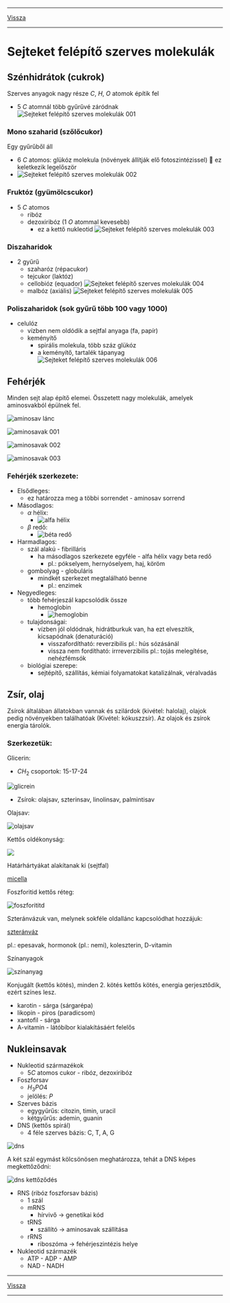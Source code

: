 
---

[Vissza](../biologia.md)

---

# Sejteket felépítő szerves molekulák
## Szénhidrátok (cukrok)
Szerves anyagok nagy része $C$, $H$, $O$ atomok építik fel
- 5 $C$ atomnál több gyűrűvé záródnak
![Sejteket felépítő szerves molekulák 001](../images/biologia-sejteket-felepito-szerves-molekulak-001.svg)
### Mono szaharid (szőlőcukor)
Egy gyűrűből áll
- 6 $C$ atomos: glükóz molekula (növények állítják elő fotoszintézissel) :memo: ez keletkezik legelőször
- ![Sejteket felépítő szerves molekulák 002](../images/biologia-sejteket-felepito-szerves-molekulak-002.svg)
### Fruktóz (gyümölcscukor)
- 5 $C$ atomos
    - ribóz
    - dezoxiribóz (1 $O$ atommal kevesebb)
        - ez a kettő nukleotid
![Sejteket felépítő szerves molekulák 003](../images/biologia-sejteket-felepito-szerves-molekulak-003.svg)
### Diszaharidok
- 2 gyűrű
    - szaharóz (répacukor)
    - tejcukor (laktóz)
    - cellobióz (equador)
    ![Sejteket felépítő szerves molekulák 004](../images/biologia-sejteket-felepito-szerves-molekulak-004.svg)
    - malbóz (axiális)
    ![Sejteket felépítő szerves molekulák 005](../images/biologia-sejteket-felepito-szerves-molekulak-005.svg)
### Poliszaharidok (sok gyűrű több 100 vagy 1000)
- celulóz
    - vízben nem oldódik a sejtfal anyaga (fa, papír)
    - keményítő
        - spirális molekula, több száz glükóz
        - a keményítő, tartalék tápanyag
![Sejteket felépítő szerves molekulák 006](../images/biologia-sejteket-felepito-szerves-molekulak-006.svg)
## Fehérjék
Minden sejt alap építő elemei. Összetett nagy molekulák, amelyek aminosvakból épülnek fel.
>
![aminosav lánc](../images/biologia-aminosav-lanc.png)
>
![aminosavak 001](../images/biologia-aminosavak-001.svg)
>
![aminosavak 002](../images/biologia-aminosavak-002.svg)
>
![aminosavak 003](../images/biologia-aminosavak-003.svg)
>
### Fehérjék szerkezete:
- Elsődleges:
    - ez határozza meg a többi sorrendet - aminosav sorrend
- Másodlagos:
    - $\alpha$ hélix:
        - ![alfa hélix](../images/biologia-alfa-helix.svg)
    - $\beta$ redő:
        - ![béta redő](../images/biologia-beta-redo.svg)
- Harmadlagos:
    - szál alakú - fibrilláris
        - ha másodlagos szerkezete egyféle - alfa hélix vagy beta redő
            - pl.: pókselyem, hernyóselyem, haj, köröm
    - gombolyag - globuláris
        - mindkét szerkezet megtalálható benne
            - pl.: enzimek
- Negyedleges:
    - több fehérjeszál kapcsolódik össze
        - hemoglobin
            - ![hemoglobin](../images/biologia-hemoglobin.svg)
    - tulajdonságai:
        - vízben jól oldódnak, hidrátburkuk van, ha ezt elveszítik, kicsapódnak (denaturáció)
            - visszafordítható: reverzibilis pl.: hús sózásánál
            - vissza nem fordítható: irrreverzibilis pl.: tojás melegítése, nehézfémsók
    - biológiai szerepe:
        - sejtépítő, szállítás, kémiai folyamatokat katalizálnak, véralvadás

## Zsír, olaj
Zsírok általában állatokban vannak és szilárdok (kivétel: halolaj), olajok pedig növényekben találhatóak (Kivétel: kókuszzsír). Az olajok és zsírok energia tárolók.
### Szerkezetük:
Glicerin:
- $CH_{2}$ csoportok: 15-17-24
>
![glicrein](../images/biologia-glicerin.svg)
- Zsírok: olajsav, szterinsav, linolinsav, palmintisav
>
Olajsav:
>
![olajsav](../images/biologia-glicerin-olajsavaknal.svg)
>
Kettős oldékonyság:
>
![](../images/biologia-amfoter-polaros-apolaros.svg)
>
Határhártyákat alakítanak ki (sejtfal)
>
[micella](../images/biologia-micella.svg)
>
Foszforitid kettős réteg:
>
![foszforititd](../images/biologia-foszforitid.svg)
>
Szteránvázuk van, melynek sokféle oldallánc kapcsolódhat hozzájuk:
>
[szteránváz](../images/biologia-szteranvaz.svg)
>
pl.: epesavak, hormonok (pl.: nemi), koleszterin, D-vitamin
>
Színanyagok
>
![színanyag](../images/biologia-szteranvaz-kettos-kotes.svg)
>
Konjugált (kettős kötés), minden 2. kötés kettős kötés, energia gerjesztődik, ezért színes lesz.
- karotin - sárga (sárgarépa)
- likopin - piros (paradicsom)
- xantofil - sárga
- A-vitamin - látóbíbor kialakításáért felelős
## Nukleinsavak
- Nukleotid származékok
    - $5C$ atomos cukor - ribóz, dezoxiribóz
- Foszforsav
    - $H_{3}PO4$
    - jelölés: $P$
- Szerves bázis
    - egygyűrűs: citozin, timin, uracil
    - kétgyűrűs: ademin, guanin
- DNS (kettős spirál)
    - 4 féle szerves bázis: C, T, A, G
>
![dns]()
>
A két szál egymást kölcsönösen meghatározza, tehát a DNS képes megkettőződni:
>
![dns kettőződés](../images/biologia-dns-kettozodes.svg)
- RNS (ribóz foszforsav bázis)
    - 1 szál
    - mRNS
        - hírvivő -> genetikai kód
    - tRNS
        - szállító -> aminosavak szállítása
    - rRNS
        - riboszóma -> fehérjeszintézis helye
- Nukleotid származék
    - ATP - ADP - AMP
    - NAD - NADH

---

[Vissza](../biologia.md)

---
